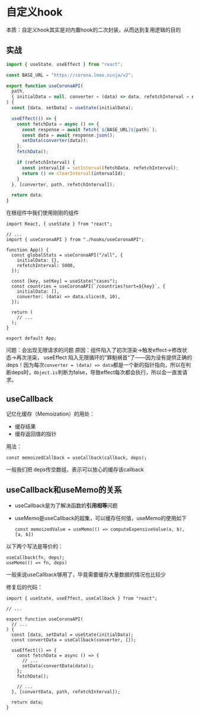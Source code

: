 # 自定义hook
本质：自定义hook其实是对内置hook的二次封装，从而达到复用逻辑的目的

## 实战
``` jsx
import { useState, useEffect } from "react";

const BASE_URL = "https://corona.lmao.ninja/v2";

export function useCoronaAPI(
  path,
  { initialData = null, converter = (data) => data, refetchInterval = null }
) {
  const [data, setData] = useState(initialData);

  useEffect(() => {
    const fetchData = async () => {
      const response = await fetch(`${BASE_URL}${path}`);
      const data = await response.json();
      setData(converter(data));
    };
    fetchData();

    if (refetchInterval) {
      const intervalId = setInterval(fetchData, refetchInterval);
      return () => clearInterval(intervalId);
    }
  }, [converter, path, refetchInterval]);

  return data;
}
```
在根组件中我们使用刚刚的组件
```
import React, { useState } from "react";

// ...
import { useCoronaAPI } from "./hooks/useCoronaAPI";

function App() {
  const globalStats = useCoronaAPI("/all", {
    initialData: {},
    refetchInterval: 5000,
  });

  const [key, setKey] = useState("cases");
  const countries = useCoronaAPI(`/countries?sort=${key}`, {
    initialData: [],
    converter: (data) => data.slice(0, 10),
  });

  return (
    // ...
  );
}

export default App;
```
问题：会出现无限请求的问题
原因：组件陷入了初次渲染->触发effect->修改状态->再次渲染， useEffect 陷入无限循环的”罪魁祸首“了——因为没有提供正确的 deps！因为每次`converter = (data) => data`都是一个新的指针指向，所以在判断deps时，`Object.is`判断为false，导致effect每次都会执行，所以会一直发请求。

## useCallback
记忆化缓存（Memoization）的用处：
+ 缓存结果
+ 缓存返回值的指针

用法：
```
const memoizedCallback = useCallback(callback, deps);
```
一般我们把 deps传空数组，表示可以放心的缓存该callback

## useCallback和useMemo的关系
+ useCallback是为了解决函数的**引用相等**问题
+ useMemo是useCallback的超集，可以缓存任何值，useMemo的使用如下

    ```const memoizedValue = useMemo(() => computeExpensiveValue(a, b), [a, b])```

以下两个写法是等价的：
```
useCallback(fn, deps);
useMemo(() => fn, deps)
```

一般来说useCallback够用了，毕竟需要缓存大量数据的情况也比较少
 
修复后的代码：
```
import { useState, useEffect, useCallback } from "react";

// ...

export function useCoronaAPI(
  // ...
) {
  const [data, setData] = useState(initialData);
  const convertData = useCallback(converter, []);

  useEffect(() => {
    const fetchData = async () => {
      // ...
      setData(convertData(data));
    };
    fetchData();

    // ...
  }, [convertData, path, refetchInterval]);

  return data;
}
```

